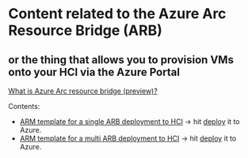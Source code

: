 # Content related to the Azure Arc Resource Bridge (ARB)
## or the thing that allows you to provision VMs onto your HCI via the Azure Portal

[What is Azure Arc resource bridge (preview)?](https://learn.microsoft.com/en-us/azure/azure-arc/resource-bridge/overview)

Contents:  
- [ARM template for a single ARB deployment to HCI](arb-vm.json) -> hit [deploy](https://portal.azure.com/#create/Microsoft.Template/uri/https%3A%2F%2Fraw.githubusercontent.com%2FbfrankMS%2FAzStackHCI%2Fmain%2FARB%2Farb-vm.json) it to Azure.
- [ARM template for a multi ARB deployment to HCI](arb-vmloop.json) -> hit [deploy](https://portal.azure.com/#create/Microsoft.Template/uri/https%3A%2F%2Fraw.githubusercontent.com%2FbfrankMS%2FAzStackHCI%2Fmain%2FARB%2Farb-vmloop.json) it to Azure.